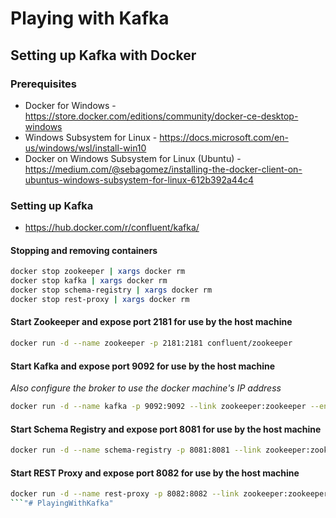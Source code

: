 # Playing with Kafka

## Setting up Kafka with Docker

### Prerequisites

* Docker for Windows - https://store.docker.com/editions/community/docker-ce-desktop-windows
* Windows Subsystem for Linux - https://docs.microsoft.com/en-us/windows/wsl/install-win10
* Docker on Windows Subsystem for Linux (Ubuntu) - https://medium.com/@sebagomez/installing-the-docker-client-on-ubuntus-windows-subsystem-for-linux-612b392a44c4

### Setting up Kafka

* https://hub.docker.com/r/confluent/kafka/

#### Stopping and removing containers

```bash
docker stop zookeeper | xargs docker rm
docker stop kafka | xargs docker rm
docker stop schema-registry | xargs docker rm
docker stop rest-proxy | xargs docker rm
```

#### Start Zookeeper and expose port 2181 for use by the host machine

```bash
docker run -d --name zookeeper -p 2181:2181 confluent/zookeeper
```

#### Start Kafka and expose port 9092 for use by the host machine

*Also configure the broker to use the docker machine's IP address*

```bash
docker run -d --name kafka -p 9092:9092 --link zookeeper:zookeeper --env KAFKA_ADVERTISED_HOST_NAME=[DOCKER_HOST_IP] confluent/kafka
```

#### Start Schema Registry and expose port 8081 for use by the host machine

```bash
docker run -d --name schema-registry -p 8081:8081 --link zookeeper:zookeeper --link kafka:kafka confluent/schema-registry
```

#### Start REST Proxy and expose port 8082 for use by the host machine

```bash
docker run -d --name rest-proxy -p 8082:8082 --link zookeeper:zookeeper --link kafka:kafka --link schema-registry:schema-registry confluent/rest-proxy
```"# PlayingWithKafka" 
